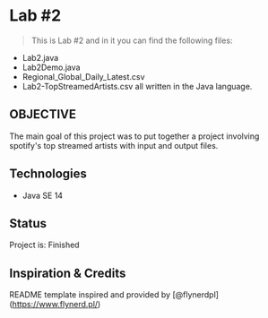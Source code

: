 # Lab #2 
> This is Lab #2 and in it you can find the following files:
- Lab2.java
- Lab2Demo.java
- Regional_Global_Daily_Latest.csv
- Lab2-TopStreamedArtists.csv
all written in the Java language.

## OBJECTIVE
The main goal of this project was to put together a project involving spotify's 
top streamed artists with input and output files.

## Technologies
* Java SE 14

## Status
Project is: Finished

## Inspiration & Credits
README template inspired and provided by [@flynerdpl] (https://www.flynerd.pl/)